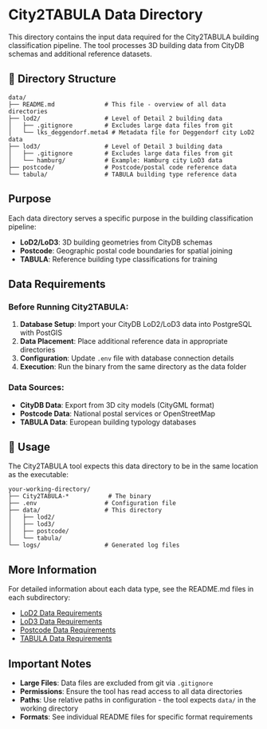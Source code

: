 # City2TABULA Data Directory

This directory contains the input data required for the City2TABULA building classification pipeline. The tool processes 3D building data from CityDB schemas and additional reference datasets.

## 📁 Directory Structure

```
data/
├── README.md              # This file - overview of all data directories
├── lod2/                  # Level of Detail 2 building data
│   ├── .gitignore         # Excludes large data files from git
│   └── lks_deggendorf.meta4 # Metadata file for Deggendorf city LoD2 data
├── lod3/                  # Level of Detail 3 building data
│   ├── .gitignore         # Excludes large data files from git
│   └── hamburg/           # Example: Hamburg city LoD3 data
├── postcode/              # Postcode/postal code reference data
└── tabula/                # TABULA building type reference data
```

## Purpose

Each data directory serves a specific purpose in the building classification pipeline:

- **LoD2/LoD3**: 3D building geometries from CityDB schemas
- **Postcode**: Geographic postal code boundaries for spatial joining
- **TABULA**: Reference building type classifications for training

## Data Requirements

### **Before Running City2TABULA:**

1. **Database Setup**: Import your CityDB LoD2/LoD3 data into PostgreSQL with PostGIS
2. **Data Placement**: Place additional reference data in appropriate directories
3. **Configuration**: Update `.env` file with database connection details
4. **Execution**: Run the binary from the same directory as the data folder

### **Data Sources:**

- **CityDB Data**: Export from 3D city models (CityGML format)
- **Postcode Data**: National postal services or OpenStreetMap
- **TABULA Data**: European building typology databases

## 🔧 Usage

The City2TABULA tool expects this data directory to be in the same location as the executable:

```
your-working-directory/
├── City2TABULA-*           # The binary
├── .env                   # Configuration file
├── data/                  # This directory
│   ├── lod2/
│   ├── lod3/
│   ├── postcode/
│   └── tabula/
└── logs/                  # Generated log files
```

## More Information

For detailed information about each data type, see the README.md files in each subdirectory:

- [LoD2 Data Requirements](lod2/README.md)
- [LoD3 Data Requirements](lod3/README.md)
- [Postcode Data Requirements](postcode/README.md)
- [TABULA Data Requirements](tabula/README.md)

## Important Notes

- **Large Files**: Data files are excluded from git via `.gitignore`
- **Permissions**: Ensure the tool has read access to all data directories
- **Paths**: Use relative paths in configuration - the tool expects `data/` in the working directory
- **Formats**: See individual README files for specific format requirements
